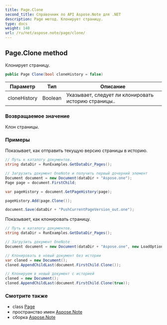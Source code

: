```yaml
---
title: Page.Clone
second_title: Справочник по API Aspose.Note для .NET
description: Page метод. Клонирует страницу.
type: docs
weight: 140
url: /ru/net/aspose.note/page/clone/
---
```

## Page.Clone method

Клонирует страницу.

```csharp
public Page Clone(bool cloneHistory = false)
```

| Параметр | Тип | Описание |
| --- | --- | --- |
| cloneHistory | Boolean | Указывает, следует ли клонировать историю страницы.. |

### Возвращаемое значение

Клон страницы.

### Примеры

Показывает, как отправить текущую версию страницы в историю.

```csharp
// Путь к каталогу документов.
string dataDir = RunExamples.GetDataDir_Pages();

// Загрузить документ OneNote и получить первый дочерний элемент           
Document document = new Document(dataDir + "Aspose.one");
Page page = document.FirstChild;

var pageHistory = document.GetPageHistory(page);

pageHistory.Add(page.Clone());

document.Save(dataDir + "PushCurrentPageVersion_out.one");
```

Показывает, как клонировать страницу.

```csharp
// Путь к каталогу документов.
string dataDir = RunExamples.GetDataDir_Pages();

// Загрузить документ OneNote
Document document = new Document(dataDir + "Aspose.one", new LoadOptions { LoadHistory = true });

// Клонировать в новый документ без истории
var cloned = new Document();
cloned.AppendChildLast(document.FirstChild.Clone());

// Клонируем в новый документ с историей
cloned = new Document();
cloned.AppendChildLast(document.FirstChild.Clone(true));
```

### Смотрите также

* class [Page](../)
* пространство имен [Aspose.Note](../../page/)
* сборка [Aspose.Note](../../../)



